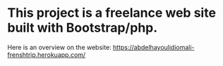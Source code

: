# This project is a freelance web site built with Bootstrap/php.
Here is an overview on the website: https://abdelhayoulidiomali-frenshtrip.herokuapp.com/
